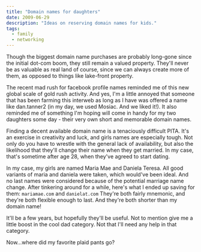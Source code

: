 ```yaml
---
title: "Domain names for daughters"
date: 2009-06-29
description: "Ideas on reserving domain names for kids."
tags:
  - family
  - networking
---
```


Though the biggest domain name purchases are probably long-gone since the initial dot-com boom, they still remain a valued property. They'll never be as valuable as real land of course, since we can always create more of them, as opposed to things like lake-front property.

The recent mad rush for facebook profile names reminded me of this new global scale of gold rush activity. And yes, I'm a little annoyed that someone that has been farming this interweb as long as I have was offered a name like dan.tanner2 (in my day, we used Mosiac. And we liked it!). It also reminded me of something I'm hoping will come in handy for my two daughters some day - their very own short and memorable domain names.

Finding a decent available domain name is a tenaciously difficult PITA. It's an exercise in creativity and luck, and girls names are especially tough. Not only do you have to wrestle with the general lack of availability, but also the likelihood that they'll change their name when they get married. In my case, that's sometime after age 28, when they've agreed to start dating.

In my case, my girls are named Maria Mae and Daniela Teresa. All good variants of maria and daniela were taken, which would've been ideal. And no last names were considered because of the potential marriage name change. After tinkering around for a while, here's what I ended up saving for them:
`mariamae.com` and `danielat.com`
They're both fairly mnemonic, and they're both flexible enough to last. And they're both shorter than my domain name!

It'll be a few years, but hopefully they'll be useful. Not to mention give me a little boost in the cool dad category. Not that I'll need any help in that category.

Now...where did my favorite plaid pants go?

